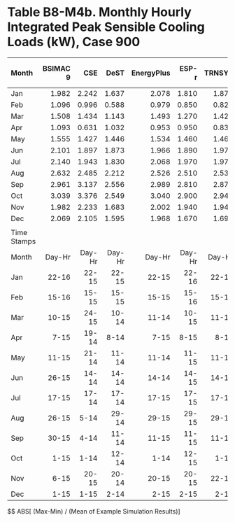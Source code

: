 # Table B8-M4b. Monthly Hourly Integrated Peak Sensible Cooling Loads (kW), Case 900
| Month       | BSIMAC 9 |    CSE |   DeST | EnergyPlus |  ESP-r | TRNSYS |     |   Min |   Max |  Mean | Dev % $$ |     | FakeIt | 
|:----------- | --------:| ------:| ------:| ----------:| ------:| ------:| ---:| -----:| -----:| -----:| --------:| ---:| ------:| 
| Jan         |    1.982 |  2.242 |  1.637 |      2.078 |  1.810 |  1.878 |     | 1.637 | 2.242 | 1.938 |     31.2 |     |  2.242 | 
| Feb         |    1.096 |  0.996 |  0.588 |      0.979 |  0.850 |  0.829 |     | 0.588 | 1.096 | 0.890 |     57.1 |     |  0.996 | 
| Mar         |    1.508 |  1.434 |  1.143 |      1.493 |  1.270 |  1.426 |     | 1.143 | 1.508 | 1.379 |     26.5 |     |  1.434 | 
| Apr         |    1.093 |  0.631 |  1.032 |      0.953 |  0.950 |  0.837 |     | 0.631 | 1.093 | 0.916 |     50.4 |     |  0.631 | 
| May         |    1.555 |  1.427 |  1.446 |      1.534 |  1.460 |  1.465 |     | 1.427 | 1.555 | 1.481 |      8.6 |     |  1.427 | 
| Jun         |    2.101 |  1.897 |  1.873 |      1.966 |  1.890 |  1.974 |     | 1.873 | 2.101 | 1.950 |     11.7 |     |  1.897 | 
| Jul         |    2.140 |  1.943 |  1.830 |      2.068 |  1.970 |  1.975 |     | 1.830 | 2.140 | 1.988 |     15.6 |     |  1.943 | 
| Aug         |    2.632 |  2.485 |  2.212 |      2.526 |  2.510 |  2.534 |     | 2.212 | 2.632 | 2.483 |     16.9 |     |  2.485 | 
| Sep         |    2.961 |  3.137 |  2.556 |      2.989 |  2.810 |  2.871 |     | 2.556 | 3.137 | 2.887 |     20.1 |     |  3.137 | 
| Oct         |    3.039 |  3.376 |  2.549 |      3.040 |  2.900 |  2.940 |     | 2.549 | 3.376 | 2.974 |     27.8 |     |  3.376 | 
| Nov         |    1.982 |  2.233 |  1.683 |      2.002 |  1.940 |  1.941 |     | 1.683 | 2.233 | 1.963 |     28.0 |     |  2.233 | 
| Dec         |    2.069 |  2.105 |  1.595 |      1.968 |  1.670 |  1.690 |     | 1.595 | 2.105 | 1.850 |     27.6 |     |  2.105 | 
|             | 
| Time Stamps | 
| Month       |   Day-Hr | Day-Hr | Day-Hr |     Day-Hr | Day-Hr | Day-Hr |     |       |       |       |          |     | Day-Hr | 
| Jan         |    22-16 |  22-15 |  22-15 |      22-15 |  22-16 |  22-15 |     |       |       |       |          |     |  22-15 | 
| Feb         |    15-16 |  15-15 |  15-15 |      15-15 |  15-16 |  15-15 |     |       |       |       |          |     |  15-15 | 
| Mar         |    10-15 |  24-15 |  10-14 |      11-14 |  10-15 |  11-14 |     |       |       |       |          |     |  24-15 | 
| Apr         |     7-15 |  19-14 |   8-14 |       7-15 |   8-15 |   8-15 |     |       |       |       |          |     |  19-14 | 
| May         |    11-15 |  21-14 |  11-14 |      11-14 |  11-15 |  11-14 |     |       |       |       |          |     |  21-14 | 
| Jun         |    26-15 |  14-14 |  14-14 |      14-14 |  14-15 |  14-14 |     |       |       |       |          |     |  14-14 | 
| Jul         |    17-15 |  17-14 |  17-14 |      17-15 |  17-15 |  17-15 |     |       |       |       |          |     |  17-14 | 
| Aug         |    26-15 |   5-14 |  29-14 |      29-15 |  29-15 |  29-15 |     |       |       |       |          |     |   5-14 | 
| Sep         |    30-15 |   4-14 |  11-14 |      11-15 |  11-15 |  11-15 |     |       |       |       |          |     |   4-14 | 
| Oct         |     1-15 |   1-14 |  12-14 |       1-14 |  12-15 |   1-14 |     |       |       |       |          |     |   1-14 | 
| Nov         |     6-15 |  20-15 |  20-14 |      20-15 |  20-15 |  22-14 |     |       |       |       |          |     |  20-15 | 
| Dec         |     1-15 |   1-15 |   2-14 |       2-15 |   2-15 |   2-15 |     |       |       |       |          |     |   1-15 | 

$$ ABS[ (Max-Min) / (Mean of Example Simulation Results)]


